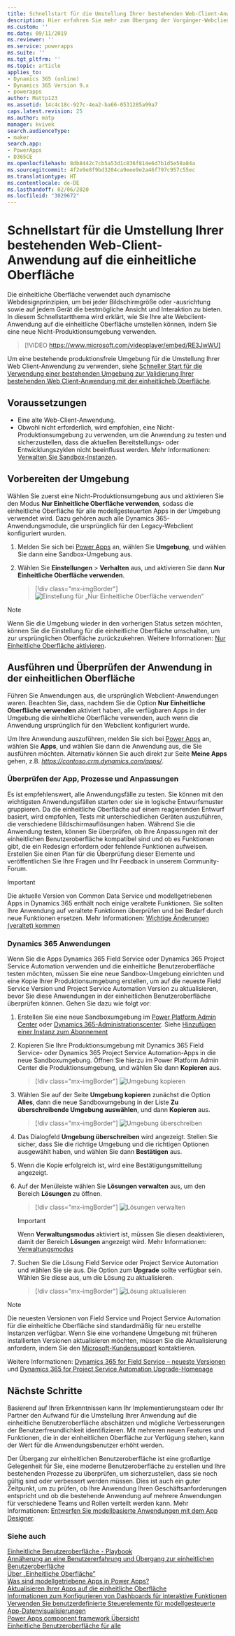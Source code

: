 ```yaml
---
title: Schnellstart für die Umstellung Ihrer bestehenden Web-Client-Anwendung auf die einheitliche Oberfläche | MicrosoftDocs
description: Hier erfahren Sie mehr zum Übergang der Vorgänger-Webclient-Anwendung zur einheitlichen Oberfläche
ms.custom: ''
ms.date: 09/11/2019
ms.reviewer: ''
ms.service: powerapps
ms.suite: ''
ms.tgt_pltfrm: ''
ms.topic: article
applies_to:
- Dynamics 365 (online)
- Dynamics 365 Version 9.x
- powerapps
author: Mattp123
ms.assetid: 14c4c18c-927c-4ea2-ba66-0531285a99a7
caps.latest.revision: 25
ms.author: matp
manager: kvivek
search.audienceType:
- maker
search.app:
- PowerApps
- D365CE
ms.openlocfilehash: 8db8442c7cb5a53d1c836f814e6d7b1d5e58a84a
ms.sourcegitcommit: 4f2e9e8f9bd3204ca9eee9e2a46f797c957c55ec
ms.translationtype: HT
ms.contentlocale: de-DE
ms.lasthandoff: 02/06/2020
ms.locfileid: "3029672"
---
```

# <a name="quick-start-for-transitioning-your-legacy-web-client-application-to-unified-interface"></a>Schnellstart für die Umstellung Ihrer bestehenden Web-Client-Anwendung auf die einheitliche Oberfläche

Die einheitliche Oberfläche verwendet auch dynamische Webdesignprinzipien, um bei jeder Bildschirmgröße oder -ausrichtung sowie auf jedem Gerät die bestmögliche Ansicht und Interaktion zu bieten. In diesem Schnellstartthema wird erklärt, wie Sie Ihre alte Webclient-Anwendung auf die einheitliche Oberfläche umstellen können, indem Sie eine neue Nicht-Produktionsumgebung verwenden. 

> [!VIDEO https://www.microsoft.com/videoplayer/embed/RE3JwWU]

Um eine bestehende produktionsfreie Umgebung für die Umstellung Ihrer Web Client-Anwendung zu verwenden, siehe [Schneller Start für die Verwendung einer bestehenden Umgebung zur Validierung Ihrer bestehenden Web Client-Anwendung mit der einheitlicheb Oberfläche](transition-web-app-existing.md). 
## <a name="prerequisites"></a>Voraussetzungen
- Eine alte Web-Client-Anwendung. 
- Obwohl nicht erforderlich, wird empfohlen, eine Nicht-Produktionsumgebung zu verwenden, um die Anwendung zu testen und sicherzustellen, dass die aktuellen Bereitstellungs- oder Entwicklungszyklen nicht beeinflusst werden. Mehr Informationen: [Verwalten Sie Sandbox-Instanzen](/dynamics365/admin/manage-sandbox-instances).

## <a name="prepare-the-environment"></a>Vorbereiten der Umgebung
Wählen Sie zuerst eine Nicht-Produktionsumgebung aus und aktivieren Sie den Modus **Nur Einheitliche Oberfläche verwenden**, sodass die einheitliche Oberfläche für alle modellgesteuerten Apps in der Umgebung verwendet wird. Dazu gehören auch alle Dynamics 365-Anwendungsmodule, die ursprünglich für den Legacy-Webclient konfiguriert wurden.

1. Melden Sie sich bei [Power Apps](https://make.powerapps.com/?utm_source=padocs&utm_medium=linkinadoc&utm_campaign=referralsfromdoc) an, wählen Sie **Umgebung**, und wählen Sie dann eine Sandbox-Umgebung aus. 

2. Wählen Sie **Einstellungen** > **Verhalten** aus, und aktivieren Sie dann **Nur Einheitliche Oberfläche verwenden**.

   > [!div class="mx-imgBorder"] 
   > ![Einstellung für „Nur Einheitliche Oberfläche verwenden“](media/use-unified-interface-only-pac.png)


> [!NOTE]
> Wenn Sie die Umgebung wieder in den vorherigen Status setzen möchten, können Sie die Einstellung für die einheitliche Oberfläche umschalten, um zur ursprünglichen Oberfläche zurückzukehren. Weitere Informationen: [Nur Einheitliche Oberfläche aktivieren](/dynamics365/customer-engagement/admin/enable-unified-interface-only).

## <a name="run-and-validate-your-application-in-the-unified-interface"></a>Ausführen und Überprüfen der Anwendung in der einheitlichen Oberfläche
Führen Sie Anwendungen aus, die ursprünglich Webclient-Anwendungen waren. Beachten Sie, dass, nachdem Sie die Option **Nur Einheitliche Oberfläche verwenden** aktiviert haben, alle verfügbaren Apps in der Umgebung die einheitliche Oberfläche verwenden, auch wenn die Anwendung ursprünglich für den Webclient konfiguriert wurde.

Um Ihre Anwendung auszuführen, melden Sie sich bei [Power Apps](https://make.powerapps.com/?utm_source=padocs&utm_medium=linkinadoc&utm_campaign=referralsfromdoc) an, wählen Sie **Apps**, und wählen Sie dann die Anwendung aus, die Sie ausführen möchten. Alternativ können Sie auch direkt zur Seite **Meine Apps** gehen, z.B. *https://contoso.crm.dynamics.com/apps/*.

### <a name="validate-your-app-processes-and-customizations"></a>Überprüfen der App, Prozesse und Anpassungen 
Es ist empfehlenswert, alle Anwendungsfälle zu testen. Sie können mit den wichtigsten Anwendungsfällen starten oder sie in logische Entwurfsmuster gruppieren. Da die einheitliche Oberfläche auf einem reagierenden Entwurf basiert, wird empfohlen, Tests mit unterschiedlichen Geräten auszuführen, die verschiedene Bildschirmauflösungen haben. Während Sie die Anwendung testen, können Sie überprüfen, ob Ihre Anpassungen mit der einheitlichen Benutzeroberfläche kompatibel sind und ob es Funktionen gibt, die ein Redesign erfordern oder fehlende Funktionen aufweisen. Erstellen Sie einen Plan für die Überprüfung dieser Elemente und veröffentlichen Sie Ihre Fragen und Ihr Feedback in unserem Community-Forum. 

> [!IMPORTANT]
> Die aktuelle Version von Common Data Service und modellgetriebenen Apps in Dynamics 365 enthält noch einige veraltete Funktionen. Sie sollten Ihre Anwendung auf veraltete Funktionen überprüfen und bei Bedarf durch neue Funktionen ersetzen. Mehr Informationen: [Wichtige Änderungen (veraltet) kommen ](/dynamics365/get-started/whats-new/customer-engagement/important-changes-coming)

### <a name="dynamics-365-apps"></a>Dynamics 365 Anwendungen
Wenn Sie die Apps Dynamics 365 Field Service oder Dynamics 365 Project Service Automation verwenden und die einheitliche Benutzeroberfläche testen möchten, müssen Sie eine neue Sandbox-Umgebung einrichten und eine Kopie Ihrer Produktionsumgebung erstellen, um auf die neueste Field Service Version und Project Service Automation Version zu aktualisieren, bevor Sie diese Anwendungen in der einheitlichen Benutzeroberfläche überprüfen können. Gehen Sie dazu wie folgt vor:

1. Erstellen Sie eine neue Sandboxumgebung im [Power Platform Admin Center](https://admin.powerplatform.microsoft.com/environments) oder [Dynamics 365-Administrationscenter](https://port.crm.dynamics.com/). Siehe [Hinzufügen einer Instanz zum Abonnement](/dynamics365/customer-engagement/admin/add-instance-subscription)

2. Kopieren Sie Ihre Produktionsumgebung mit Dynamics 365 Field Service- oder Dynamics 365 Project Service Automation-Apps in die neue Sandboxumgebung. Öffnen Sie hierzu im Power Platform Admin Center die Produktionsumgebung, und wählen Sie dann **Kopieren** aus.

    > [!div class="mx-imgBorder"] 
    > ![Umgebung kopieren](media/ppac-copy-environment.png "Umgebung kopieren")

3. Wählen Sie auf der Seite **Umgebung kopieren** zunächst die Option **Alles**, dann die neue Sandboxumgebung in der Liste **Zu überschreibende Umgebung auswählen**, und dann **Kopieren** aus. 

    > [!div class="mx-imgBorder"] 
    > ![Umgebung überschreiben](media/ppac-copy-overwrite.png "Umgebung überschreiben")

4. Das Dialogfeld **Umgebung überschreiben** wird angezeigt. Stellen Sie sicher, dass Sie die richtige Umgebung und die richtigen Optionen ausgewählt haben, und wählen Sie dann **Bestätigen** aus. 

5. Wenn die Kopie erfolgreich ist, wird eine Bestätigungsmitteilung angezeigt. 

6. Auf der Menüleiste wählen Sie **Lösungen verwalten** aus, um den Bereich **Lösungen** zu öffnen. 

    > [!div class="mx-imgBorder"] 
    > ![Lösungen verwalten](media/ppac-manage-solutions.png "Lösungen verwalten")

    > [!IMPORTANT]
    > Wenn **Verwaltungsmodus** aktiviert ist, müssen Sie diesen deaktivieren, damit der Bereich **Lösungen** angezeigt wird. Mehr Informationen: [Verwaltungsmodus](/power-platform/admin/sandbox-environments#administration-mode)

7. Suchen Sie die Lösung Field Service oder Project Service Automation und wählen Sie sie aus. Die Option zum **Upgrade** sollte verfügbar sein. Wählen Sie diese aus, um die Lösung zu aktualisieren. 

    > [!div class="mx-imgBorder"] 
    > ![Lösung aktualisieren](media/ppac-upgrade-solution.png "Lösung aktualisieren")
    
> [!NOTE]
> Die neuesten Versionen von Field Service und Project Service Automation für die einheitliche Oberfläche sind standardmäßig für neu erstellte Instanzen verfügbar. Wenn Sie eine vorhandene Umgebung mit früheren installierten Versionen aktualisieren möchten, müssen Sie die Aktualisierung anfordern, indem Sie den [Microsoft-Kundensupport](https://go.microsoft.com/fwlink/?LinkId=853505) kontaktieren. 

Weitere Informationen: [Dynamics 365 for Field Service – neueste Versionen](/dynamics365/customer-engagement/field-service/version-history#latest-versions) und [Dynamics 365 for Project Service Automation Upgrade-Homepage](/dynamics365/customer-engagement/project-service/upgrade-psa-home-page)

## <a name="next-steps"></a>Nächste Schritte
Basierend auf Ihren Erkenntnissen kann Ihr Implementierungsteam oder Ihr Partner den Aufwand für die Umstellung Ihrer Anwendung auf die einheitliche Benutzeroberfläche abschätzen und mögliche Verbesserungen der Benutzerfreundlichkeit identifizieren. Mit mehreren neuen Features und Funktionen, die in der einheitlichen Oberfläche zur Verfügung stehen, kann der Wert für die Anwendungsbenutzer erhöht werden. 

Der Übergang zur einheitlichen Benutzeroberfläche ist eine großartige Gelegenheit für Sie, eine moderne Benutzeroberfläche zu erstellen und Ihre bestehenden Prozesse zu überprüfen, um sicherzustellen, dass sie noch gültig sind oder verbessert werden müssen. Dies ist auch ein guter Zeitpunkt, um zu prüfen, ob Ihre Anwendung Ihren Geschäftsanforderungen entspricht und ob die bestehende Anwendung auf mehrere Anwendungen für verschiedene Teams und Rollen verteilt werden kann.
Mehr Informationen: [Entwerfen Sie modellbasierte Anwendungen mit dem App Designer](design-custom-business-apps-using-app-designer.md).  

### <a name="see-also"></a>Siehe auch
<!-- Unified Interface transition community (link tbd) <br />  -->
[Einheitliche Benutzeroberfläche - Playbook](unified-interface-playbook.md) <br />
[Annäherung an eine Benutzererfahrung und Übergang zur einheitlichen Benutzeroberfläche](approaching-unified-interface.md) <br />
[Über „Einheitliche Oberfläche”](/dynamics365/customer-engagement/admin/about-unified-interface) <br />
[Was sind modellgetriebene Apps in Power Apps?](model-driven-app-overview.md) <br />
[Aktualisieren Ihrer Apps auf die einheitliche Oberfläche](/dynamics365/customer-engagement/admin/update-apps-to-unified-interface) <br />
[Informationen zum Konfigurieren von Dashboards für interaktive Funktionen](configure-interactive-experience-dashboards.md) <br />
[Verwenden Sie benutzerdefinierte Steuerelemente für modellgesteuerte App-Datenvisualisierungen](use-custom-controls-data-visualizations.md) <br />
[Power Apps component framework Übersicht](/powerapps/developer/component-framework/overview) <br />
[Einheitliche Benutzeroberfläche für alle](/power-platform-release-plan/2019wave2/microsoft-powerapps/unified-interface-app-everybody)

